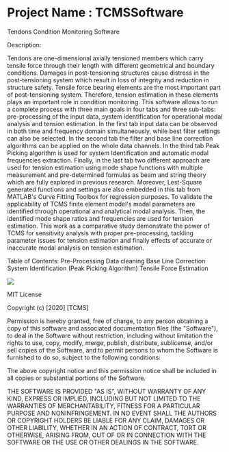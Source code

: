 # Project Name : TCMSSoftware
Tendons Condition Monitoring Software

Description:

  Tendons are one-dimensional axially tensioned members which carry tensile force through their length with different geometrical and boundary conditions. Damages in post-tensioning structures cause distress in the post-tensioning system which result in loss of integrity and reduction in structure safety.  Tensile force bearing elements are the most important part of post-tensioning system. Therefore, tension estimation in these elements plays an important role in condition monitoring. This software allows to run a complete process with three main goals in four tabs and three sub-tabs: pre-processing of the input data, system identification for operational modal analysis and tension estimation. In the first tab input data can be observed in both time and frequency domain simultaneously, while best filter settings can also be selected. In the second tab the filter and base line correction algorithms can be applied on the whole data channels. In the third tab Peak Picking algorithm is used for system Identification and automatic modal frequencies extraction. Finally, in the last tab two different approach are used for tension estimation using mode shape functions with multiple measurement and pre-determined formulas as beam and string theory which are fully explored in previous research. Moreover, Lest-Square generated functions and settings are also embedded in this tab from MATLAB's Curve Fitting Toolbox for regression purposes. To validate the applicability of TCMS finite element model's modal parameters are identified through operational and analytical modal analysis. Then, the identified mode shape ratios and frequencies are used for tension estimation. This work as a comparative study demonstrate the power of TCMS for sensitivity analysis with proper pre-processing, tackling parameter issues for tension estimation and finally effects of accurate or inaccurate modal analysis on tension estimation.  

Table of Contents:
  Pre-Processing
  Data cleaning
  Base Line Correction
  System Identification (Peak Picking Algorithm)
  Tensile Force Estimation
  
 ![](G:/TCMS/PicForGitHub/fig1.png)
  
  
 MIT License

Copyright (c) [2020] [TCMS]

Permission is hereby granted, free of charge, to any person obtaining a copy
of this software and associated documentation files (the "Software"), to deal
in the Software without restriction, including without limitation the rights
to use, copy, modify, merge, publish, distribute, sublicense, and/or sell
copies of the Software, and to permit persons to whom the Software is
furnished to do so, subject to the following conditions:

The above copyright notice and this permission notice shall be included in all
copies or substantial portions of the Software.

THE SOFTWARE IS PROVIDED "AS IS", WITHOUT WARRANTY OF ANY KIND, EXPRESS OR
IMPLIED, INCLUDING BUT NOT LIMITED TO THE WARRANTIES OF MERCHANTABILITY,
FITNESS FOR A PARTICULAR PURPOSE AND NONINFRINGEMENT. IN NO EVENT SHALL THE
AUTHORS OR COPYRIGHT HOLDERS BE LIABLE FOR ANY CLAIM, DAMAGES OR OTHER
LIABILITY, WHETHER IN AN ACTION OF CONTRACT, TORT OR OTHERWISE, ARISING FROM,
OUT OF OR IN CONNECTION WITH THE SOFTWARE OR THE USE OR OTHER DEALINGS IN THE
SOFTWARE.


